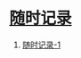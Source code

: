 # [随时记录](https://github.com/Gaotianhe/Learninglist/labels/Record%20at%20any%20time)

1. [随时记录-1](https://github.com/Gaotianhe/Learninglist/issues/3)

